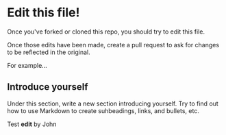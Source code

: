 # Edit this file!

Once you've forked or cloned this repo, you should try to edit this file. 

Once those edits have been made, create a pull request to ask for changes to be reflected in the original.

For example...

## Introduce yourself

Under this section, write a new section introducing yourself. Try to find out how to use Markdown to create suhbeadings, links, and bullets, etc.

Test **edit** by John
